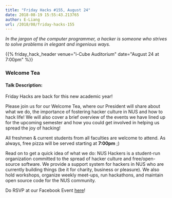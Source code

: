 ```yaml
---
title: "Friday Hacks #155, August 24"
date: 2018-08-19 15:55:43.213765
author: E-Liang
url: /2018/08/friday-hacks-155
---
```


<em>In the jargon of the computer programmer, a hacker is someone who strives to solve problems in elegant and ingenious ways.</em>

{{% friday_hack_header venue="i-Cube Auditorium" date="August 24 at 7:00pm" %}}

### Welcome Tea

#### Talk Description:

Friday Hacks are back for this new academic year!

Please join us for our Welcome Tea, where our President will share about what we do, the importance of fostering hacker culture in NUS and how to hack life! We will also cover a brief overview of the events we have lined up for the upcoming semester and how you could get involved in helping us spread the joy of hacking!

All freshmen & current students from all faculties are welcome to attend. As always, free pizza will be served starting at <b>7:00pm</b> ;)

Read on to get a quick idea of what we do:
NUS Hackers is a student-run organization committed to the spread of hacker culture and free/open-source software. We provide a support system for hackers in NUS who are currently building things (be it for charity, business or pleasure). We also hold workshops, organize weekly meet-ups, run hackathons, and maintain open source code for the NUS community.

Do RSVP at our Facebook Event [here](https://www.facebook.com/events/2149005545368451/)!
